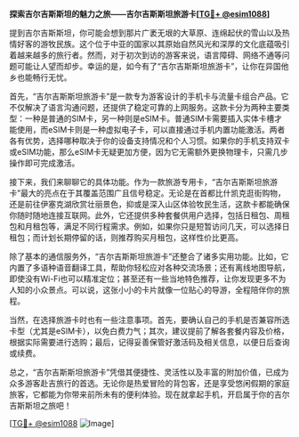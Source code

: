 **探索吉尔吉斯斯坦的魅力之旅——吉尔吉斯斯坦旅游卡[[TG💪+ @esim1088](https://t.me/s/esim1088)]**

提到吉尔吉斯斯坦，你可能会想到那片广袤无垠的大草原、连绵起伏的雪山以及热情好客的游牧民族。这个位于中亚的国家以其原始自然风光和深厚的文化底蕴吸引着越来越多的旅行者。然而，对于初次到访的游客来说，语言障碍、网络不通等问题可能让人望而却步。幸运的是，如今有了“吉尔吉斯斯坦旅游卡”，让你在异国他乡也能畅行无忧。

首先，“吉尔吉斯斯坦旅游卡”是一款专为游客设计的手机卡与流量卡组合产品。它不仅解决了语言沟通问题，还提供了稳定可靠的上网服务。这款卡分为两种主要类型：一种是普通的SIM卡，另一种则是eSIM卡。普通SIM卡需要插入实体卡槽才能使用，而eSIM卡则是一种虚拟电子卡，可以直接通过手机内置功能激活。两者各有优势，选择哪种取决于你的设备支持情况和个人习惯。如果你的手机支持双卡或eSIM功能，那么eSIM卡无疑更加方便，因为它无需额外更换物理卡，只需几步操作即可完成激活。

接下来，我们来聊聊它的具体功能。作为一款旅游专用卡，“吉尔吉斯斯坦旅游卡”最大的亮点在于其覆盖范围广且信号稳定。无论是在首都比什凯克逛街购物，还是前往伊塞克湖欣赏壮丽景色，抑或是深入山区体验牧民生活，这款卡都能确保你随时随地连接互联网。此外，它还提供多种套餐供用户选择，包括日租包、周租包和月租包等，满足不同行程需求。例如，如果你只是短暂访问几天，可以选择日租包；而计划长期停留的话，则推荐购买月租包，这样性价比更高。

除了基本的通信服务外，“吉尔吉斯斯坦旅游卡”还整合了诸多实用功能。比如，它内置了多语种语音翻译工具，帮助你轻松应对各种交流场景；还有离线地图导航，即使没有Wi-Fi也可以精准定位；甚至还有一些当地特色推荐，让你发现更多不为人知的小众景点。可以说，这张小小的卡片就像一位贴心的导游，全程陪伴你的旅程。

当然，在选择旅游卡时也有一些注意事项。首先，要确认自己的手机是否兼容所选卡型（尤其是eSIM卡），以免白费力气；其次，建议提前了解各套餐内容及价格，根据实际需要进行选购；最后，记得妥善保管好激活码及相关信息，以便日后查询或续费。

总之，“吉尔吉斯斯坦旅游卡”凭借其便捷性、灵活性以及丰富的附加价值，已成为众多游客赴吉旅行的首选。无论你是热爱冒险的背包客，还是享受悠闲假期的家庭旅客，它都能为你带来前所未有的便利体验。现在就拿起手机，开启属于你的吉尔吉斯斯坦之旅吧！

[[TG💪+ @esim1088](https://t.me/s/esim1088) ![Image](https://i.postimg.cc/4NQfJmqS/Snipaste-2025-05-13-00-14-12.png)]